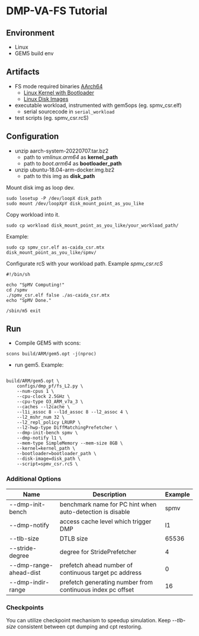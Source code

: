 # DMP-VA-FS Tutorial

## Environment
+ Linux
+ GEM5 build env

## Artifacts
+ FS mode required binaries [AArch64](https://www.gem5.org/documentation/general_docs/fullsystem/guest_binaries)
    + [Linux Kernel with Bootloader](http://dist.gem5.org/dist/v22-0/arm/aarch-system-20220707.tar.bz2)
    + [Linux Disk Images](http://dist.gem5.org/dist/v22-0/arm/disks/ubuntu-18.04-arm64-docker.img.bz2)
+ executable workload, instrumented with gem5ops (eg. spmv_csr.elf)
    + serial sourcecode in `serial_workload`
+ test scripts (eg. spmv_csr.rcS)

## Configuration
+ unzip aarch-system-20220707.tar.bz2
    + path to *vmlinux.arm64* as **kernel_path**
    + path to *boot.arm64* as **bootloader_path**
+ unzip ubuntu-18.04-arm-docker.img.bz2
    + path to this img as **disk_path**

Mount disk img as loop dev.
```shell
sudo losetup -P /dev/loopX disk_path
sudo mount /dev/loopXpY disk_mount_point_as_you_like
```

Copy workload into it.
```shell
sudo cp workload disk_mount_point_as_you_like/your_workload_path/
```
Example:
```
sudo cp spmv_csr.elf as-caida_csr.mtx disk_mount_point_as_you_like/spmv/
```

Configurate rcS with your workload path. Example *spmv_csr.rcS*
```shell
#!/bin/sh

echo "SpMV Computing!"
cd /spmv
./spmv_csr.elf false ./as-caida_csr.mtx
echo "SpMV Done."

/sbin/m5 exit
```

## Run

+ Compile GEM5 with scons:
```shell
scons build/ARM/gem5.opt -j(nproc)
```

+ run gem5. Example:
```shell

build/ARM/gem5.opt \
    configs/dmp_pf/fs_L2.py \
    --num-cpus 1 \
    --cpu-clock 2.5GHz \
    --cpu-type O3_ARM_v7a_3 \
    --caches --l2cache \
    --l1i_assoc 8 --l1d_assoc 8 --l2_assoc 4 \
    --l2_mshr_num 32 \
    --l2_repl_policy LRURP \
    --l2-hwp-type DiffMatchingPrefetcher \
    --dmp-init-bench spmv \
    --dmp-notify l1 \
    --mem-type SimpleMemory --mem-size 8GB \
    --kernel=kernel_path \
    --bootloader=bootloader_path \
    --disk-image=disk_path \
    --script=spmv_csr.rcS \

```

### Additional Options
| Name | Description | Example |
| --- | ------------ | ----- |
| --dmp-init-bench | benchmark name for PC hint when auto-detection is disable | spmv |
| --dmp-notify | access cache level which trigger DMP | l1 |
| --tlb-size | DTLB size | 65536 |
| --stride-degree | degree for StridePrefetcher | 4 |
| --dmp-range-ahead-dist | prefetch ahead number of continuous target pc address | 0 |
| --dmp-indir-range | prefetch generating number from continuous index pc offset | 16 |

### Checkpoints

You can utilize checkpoint mechanism to speedup simulation. Keep *--tlb-size* consistent between cpt dumping and cpt restoring.

